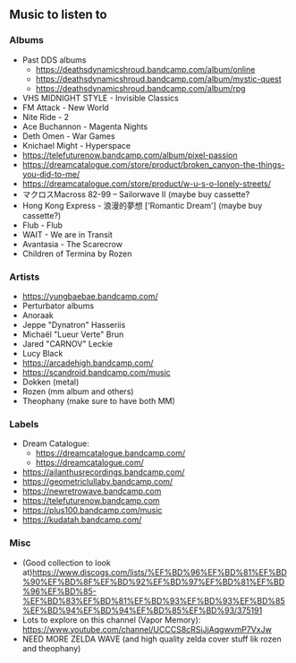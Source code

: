 ## Music to listen to

### Albums
* Past DDS albums
    * https://deathsdynamicshroud.bandcamp.com/album/online
    * https://deathsdynamicshroud.bandcamp.com/album/mystic-quest
    * https://deathsdynamicshroud.bandcamp.com/album/rpg
* VHS MIDNIGHT STYLE - Invisible Classics
* FM Attack - New World
* Nite Ride - 2
* Ace Buchannon - Magenta Nights
* Deth Omen - War Games
* Knichael Might - Hyperspace
* https://telefuturenow.bandcamp.com/album/pixel-passion
* https://dreamcatalogue.com/store/product/broken_canyon-the-things-you-did-to-me/
* https://dreamcatalogue.com/store/product/w-u-s-o-lonely-streets/
*  マクロスMacross 82-99 ‎– Sailorwave II (maybe buy cassette?
* Hong Kong Express - 浪漫的夢想 ['Romantic Dream'] (maybe buy cassette?)
* Flub - Flub
* WAIT - We are in Transit
* Avantasia - The Scarecrow
* Children of Termina by Rozen

### Artists
* https://yungbaebae.bandcamp.com/
* Perturbator albums
* Anoraak
* Jeppe "Dynatron" Hasseriis
* Michaël "Lueur Verte" Brun
* Jared "CARNOV" Leckie
* Lucy Black
* https://arcadehigh.bandcamp.com/
* https://scandroid.bandcamp.com/music
* Dokken (metal)
* Rozen (mm album and others)
* Theophany (make sure to have both MM)

### Labels
* Dream Catalogue:
    * https://dreamcatalogue.bandcamp.com/
    * https://dreamcatalogue.com/
* https://ailanthusrecordings.bandcamp.com/
* https://geometriclullaby.bandcamp.com/
* https://newretrowave.bandcamp.com
* https://telefuturenow.bandcamp.com
* https://plus100.bandcamp.com/music
* https://kudatah.bandcamp.com/

### Misc
* (Good collection to look at)https://www.discogs.com/lists/%EF%BD%96%EF%BD%81%EF%BD%90%EF%BD%8F%EF%BD%92%EF%BD%97%EF%BD%81%EF%BD%96%EF%BD%85-%EF%BD%83%EF%BD%81%EF%BD%93%EF%BD%93%EF%BD%85%EF%BD%94%EF%BD%94%EF%BD%85%EF%BD%93/375191
* Lots to explore on this channel (Vapor Memory): https://www.youtube.com/channel/UCCCS8cRSiJjAqgwvmP7VxJw
* NEED MORE ZELDA WAVE (and high quality zelda cover stuff lik rozen and theophany)